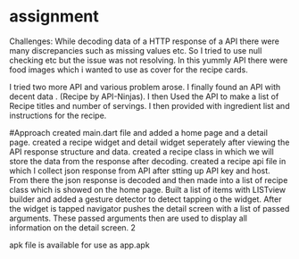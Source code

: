 # assignment

Challenges:
While decoding data of a HTTP response of a API there were many discrepancies such as missing values etc.
So I tried to use null checking etc but the issue was not resolving. In this yummly API there were food images which i wanted to use as 
cover for the recipe cards.

I tried two more API and various problem arose.
I finally found an API with decent data . (Recipe by API-Ninjas).
I then Used the API to make a list of Recipe titles and number of servings.
I then provided with ingredient list and instructions for the recipe.

#Approach
created main.dart file and added a home page and a detail page.
created a recipe widget and detail widget seperately after viewing the API response structure and data.
created a recipe class in which we will store the data from the response after decoding.
created a recipe api file in which I collect json response from API after stting up API key and host.
From there the json response is decoded and then made into a list of recipe class which is showed on the home page.
Built a list of items with LISTview builder and added a gesture detector to detect tapping o the widget.
After the widget is tapped navigator pushes the detail screen with a list of passed arguments.
These passed arguments then are used to display all information on the detail screen.
2

apk file is available for use as app.apk

